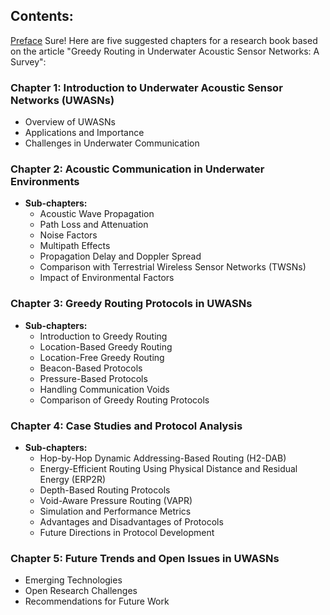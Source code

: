 ## Contents:

[Preface](preface.md)
Sure! Here are five suggested chapters for a research book based on the article "Greedy Routing in Underwater Acoustic Sensor Networks: A Survey":

### Chapter 1: Introduction to Underwater Acoustic Sensor Networks (UWASNs)
- Overview of UWASNs
- Applications and Importance
- Challenges in Underwater Communication

### Chapter 2: Acoustic Communication in Underwater Environments
- **Sub-chapters:**
  - Acoustic Wave Propagation
  - Path Loss and Attenuation
  - Noise Factors
  - Multipath Effects
  - Propagation Delay and Doppler Spread
  - Comparison with Terrestrial Wireless Sensor Networks (TWSNs)
  - Impact of Environmental Factors

### Chapter 3: Greedy Routing Protocols in UWASNs
- **Sub-chapters:**
  - Introduction to Greedy Routing
  - Location-Based Greedy Routing
  - Location-Free Greedy Routing
  - Beacon-Based Protocols
  - Pressure-Based Protocols
  - Handling Communication Voids
  - Comparison of Greedy Routing Protocols

### Chapter 4: Case Studies and Protocol Analysis
- **Sub-chapters:**
  - Hop-by-Hop Dynamic Addressing-Based Routing (H2-DAB)
  - Energy-Efficient Routing Using Physical Distance and Residual Energy (ERP2R)
  - Depth-Based Routing Protocols
  - Void-Aware Pressure Routing (VAPR)
  - Simulation and Performance Metrics
  - Advantages and Disadvantages of Protocols
  - Future Directions in Protocol Development

### Chapter 5: Future Trends and Open Issues in UWASNs
- Emerging Technologies
- Open Research Challenges
- Recommendations for Future Work


